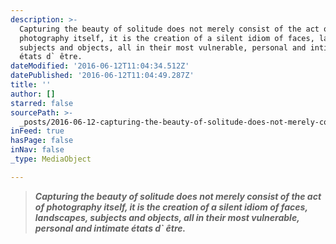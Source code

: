 ```yaml
---
description: >-
  Capturing the beauty of solitude does not merely consist of the act of
  photography itself, it is the creation of a silent idiom of faces, landscapes,
  subjects and objects, all in their most vulnerable, personal and intimate
  états d` être.
dateModified: '2016-06-12T11:04:34.512Z'
datePublished: '2016-06-12T11:04:49.287Z'
title: ''
author: []
starred: false
sourcePath: >-
  _posts/2016-06-12-capturing-the-beauty-of-solitude-does-not-merely-consist-of.md
inFeed: true
hasPage: false
inNav: false
_type: MediaObject

---
```

> _**Capturing the beauty of solitude does not merely consist of the act of photography itself, it is the creation of a silent idiom of faces, landscapes, subjects and objects, all in their most vulnerable, personal and intimate états d\` être.**_